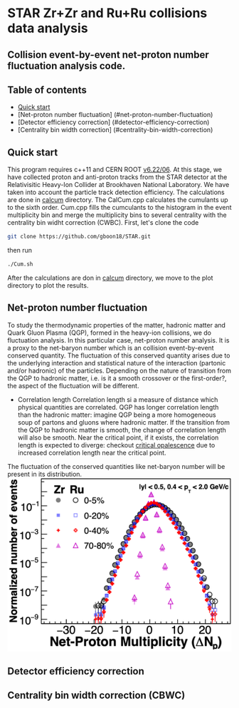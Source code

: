 # STAR Zr+Zr and Ru+Ru collisions data analysis
## Collision event-by-event net-proton number fluctuation analysis code.

## Table of contents

- [Quick start](#quick-start)
- [Net-proton number fluctuation] (#net-proton-number-fluctuation)
- [Detector efficiency correction] (#detector-efficiency-correction)
- [Centrality bin width correction] (#centrality-bin-width-correction)

## Quick start
This program requires c++11 and CERN ROOT [v6.22/06](https://root.cern/releases/release-62206/).
At this stage, we have collected proton and anti-proton tracks from the STAR detector at the Relativisitic Heavy-Ion Collider at Brookhaven National Laboratory.
We have taken into account the particle track detection efficiency.
The calculations are done in [calcum](https://github.com/gboon18/STAR/tree/main/calcum) directory.
The CalCum.cpp calculates the cumulants up to the sixth order.
Cum.cpp fills the cumculants to the histogram in the event multiplicity bin and merge the multiplicity bins to several centrality with the centrality bin widht correction (CWBC).
First, let's clone the code 
```sh
git clone https://github.com/gboon18/STAR.git
```
then run
```sh
./Cum.sh
```

After the calculations are don in [calcum](https://github.com/gboon18/STAR/tree/main/calcum) directory, we move to the plot directory to plot the results.


## Net-proton number fluctuation
To study the thermodynamic properties of the matter, hadronic matter and Quark Gluon Plasma (QGP), formed in the heavy-ion collisions, we do fluctuation analysis. In this particular case, net-proton number analysis.
It is a proxy to the net-baryon number which is an collision event-by-event conserved quantity.
The fluctuation of this conserved quantity arises due to the underlying interaction and statistical nature of the interaction (partonic and/or hadronic) of the particles.
Depending on the nature of transition from the QGP to hadronic matter, i.e. is it a smooth crossover or the first-order?, the aspect of the fluctuation will be different.

- Correlation length
Correlation length si a measure of distance which physical quantities are correlated. 
QGP has longer correlation length than the hadronic matter: imagine QGP being a more homogeneous soup of partons and gluons where hadronic matter.
If the transition from the QGP to hadronic matter is smooth, the change of correlation length will also be smooth.
Near the critical point, if it exists, the correlation length is expected to diverge: checkout [critical opalescence](https://www.youtube.com/watch?v=DIGdbmJvFUw) due to increased correlation length near the critical point.

The fluctuation of the conserved quantities like net-baryon number will be present in its distribution.
![Net-proton distribution](https://github.com/gboon18/STAR/blob/main/images/net-proton_dist.png)


## Detector efficiency correction

## Centrality bin width correction (CBWC)
